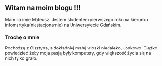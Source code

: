 ## Witam na moim blogu !!!

Mam na imie Mateusz. Jestem studentem pierwszego roku na kierunku infomartyka(niestacjonarnie) na Uniwersytecie Gdańskim. 

### Trochę o mnie 

Pochodzę z Olsztyna, a dokładniej małej wioski niedaleko, Jonkowo. Ciężko powiedzieć żeby moja pasją były komputery, gdy większość życia się na nich tylko grało.
